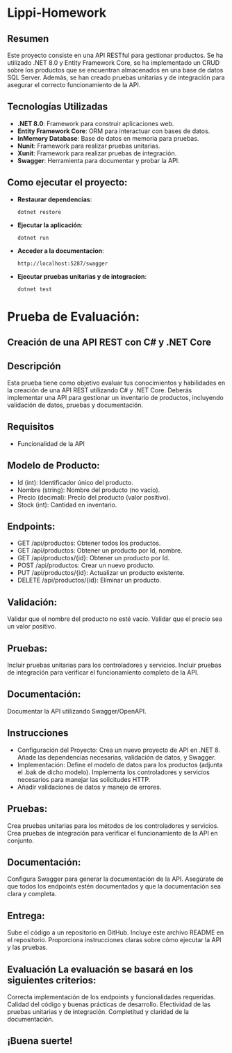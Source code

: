 # Lippi-Homework

## Resumen
Este proyecto consiste en una API RESTful para gestionar productos. Se ha utilizado .NET 8.0 y Entity Framework Core, se ha implementado un CRUD sobre los productos que se encuentran almacenados en una base de datos SQL Server. Además, se han creado pruebas unitarias y de integración para asegurar el correcto funcionamiento de la API.

## Tecnologías Utilizadas
- **.NET 8.0**: Framework para construir aplicaciones web.
- **Entity Framework Core**: ORM para interactuar con bases de datos.
- **InMemory Database**: Base de datos en memoria para pruebas.
- **Nunit**: Framework para realizar pruebas unitarias.
- **Xunit**: Framework para realizar pruebas de integración.
- **Swagger**: Herramienta para documentar y probar la API.

## Como ejecutar el proyecto:

- **Restaurar dependencias**: 
  ```
  dotnet restore
  ```
- **Ejecutar la aplicación**:
  ```
  dotnet run
  ```
- **Acceder a la documentacion**:
  ```
  http://localhost:5287/swagger
  ```
- **Ejecutar pruebas unitarias y de integracion**:
  ```
  dotnet test
  ```

# Prueba de Evaluación:
## Creación de una API REST con C# y .NET Core
## Descripción
Esta prueba tiene como objetivo evaluar tus conocimientos y habilidades en la creación de una API REST utilizando C# y .NET Core.
Deberás implementar una API para gestionar un inventario de productos, incluyendo validación de datos, pruebas y documentación.
## Requisitos
- Funcionalidad de la API
## Modelo de Producto:
- Id (int): Identificador único del producto.
- Nombre (string): Nombre del producto (no vacío).
- Precio (decimal): Precio del producto (valor positivo).
- Stock (int): Cantidad en inventario.
## Endpoints:
- GET /api/productos: Obtener todos los productos.
- GET /api/productos: Obtener un producto por Id, nombre.
- GET /api/productos/{id}: Obtener un producto por Id.
- POST /api/productos: Crear un nuevo producto.
- PUT /api/productos/{id}: Actualizar un producto existente.
- DELETE /api/productos/{id}: Eliminar un producto.
## Validación:
Validar que el nombre del producto no esté vacío. Validar que el precio sea un valor positivo.
## Pruebas:
Incluir pruebas unitarias para los controladores y servicios. Incluir pruebas de integración para verificar el funcionamiento completo de la API.
## Documentación:
Documentar la API utilizando Swagger/OpenAPI.
## Instrucciones
- Configuración del Proyecto: Crea un nuevo proyecto de API en .NET 8. Añade las dependencias necesarias, validación de datos, y Swagger.
- Implementación: Define el modelo de datos para los productos (adjunta el .bak de dicho modelo). Implementa los controladores y servicios necesarios para manejar las solicitudes HTTP.
- Añadir validaciones de datos y manejo de errores.
## Pruebas:
Crea pruebas unitarias para los métodos de los controladores y servicios.
Crea pruebas de integración para verificar el funcionamiento de la API en conjunto.
## Documentación:
Configura Swagger para generar la documentación de la API.
Asegúrate de que todos los endpoints estén documentados y que la documentación sea clara y completa.
## Entrega:
Sube el código a un repositorio en GitHub.
Incluye este archivo README en el repositorio.
Proporciona instrucciones claras sobre cómo ejecutar la API y las pruebas.
## Evaluación La evaluación se basará en los siguientes criterios:
Correcta implementación de los endpoints y funcionalidades requeridas.
Calidad del código y buenas prácticas de desarrollo.
Efectividad de las pruebas unitarias y de integración.
Completitud y claridad de la documentación.
## ¡Buena suerte!
